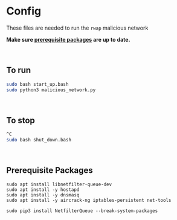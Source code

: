 # Config

These files are needed to run the `rwap` malicious network

**Make sure [prerequisite packages](#Prerequisite-Packages) are up to date.**

<br>

## To run
```bash
sudo bash start_up.bash
sudo python3 malicious_network.py
```

<br>

## To stop
```bash
^C
sudo bash shut_down.bash
```

<br>

## Prerequisite Packages
```
sudo apt install libnetfilter-queue-dev
sudo apt install -y hostapd
sudo apt install -y dnsmasq
sudo apt install -y aircrack-ng iptables-persistent net-tools

sudo pip3 install NetfilterQueue --break-system-packages
```
